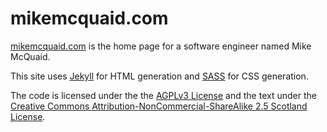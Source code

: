  # mikemcquaid.com

[mikemcquaid.com](https://mikemcquaid.com) is the home page for a software engineer named Mike McQuaid.

This site uses [Jekyll](https://github.com/jekyll/jekyll) for HTML generation and [SASS](http://sass-lang.com) for CSS generation.

The code is licensed under the the [AGPLv3 License](https://en.wikipedia.org/wiki/Affero_General_Public_License) and the text under the [Creative Commons Attribution-NonCommercial-ShareAlike 2.5 Scotland License](http://creativecommons.org/licenses/by-nc-sa/2.5/scotland/).
